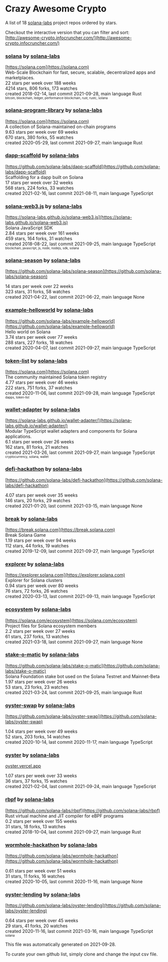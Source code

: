 # Crazy Awesome Crypto
A list of 18 [solana-labs](https://github.com/solana-labs) project repos ordered by stars.  

Checkout the interactive version that you can filter and sort: 
[http://awesome-crypto.infocruncher.com/](http://awesome-crypto.infocruncher.com/)  


### [solana](https://github.com/solana-labs/solana) by [solana-labs](https://github.com/solana-labs)  
[https://solana.com](https://solana.com)  
Web-Scale Blockchain for fast, secure, scalable, decentralized apps and marketplaces.  
22 stars per week over 188 weeks  
4214 stars, 806 forks, 173 watches  
created 2018-02-14, last commit 2021-09-28, main language Rust  
<sub><sup>bitcoin, blockchain, ledger, performance-blockchain, rust, rustc, solana</sup></sub>


### [solana-program-library](https://github.com/solana-labs/solana-program-library) by [solana-labs](https://github.com/solana-labs)  
[https://solana.com](https://solana.com)  
A collection of Solana-maintained on-chain programs  
9.63 stars per week over 69 weeks  
670 stars, 380 forks, 55 watches  
created 2020-05-29, last commit 2021-09-27, main language Rust  


### [dapp-scaffold](https://github.com/solana-labs/dapp-scaffold) by [solana-labs](https://github.com/solana-labs)  
[https://github.com/solana-labs/dapp-scaffold](https://github.com/solana-labs/dapp-scaffold)  
Scaffolding for a dapp built on Solana  
17 stars per week over 32 weeks  
568 stars, 224 forks, 33 watches  
created 2021-02-16, last commit 2021-08-11, main language TypeScript  


### [solana-web3.js](https://github.com/solana-labs/solana-web3.js) by [solana-labs](https://github.com/solana-labs)  
[https://solana-labs.github.io/solana-web3.js](https://solana-labs.github.io/solana-web3.js)  
Solana JavaScript SDK  
2.84 stars per week over 161 weeks  
459 stars, 164 forks, 31 watches  
created 2018-08-22, last commit 2021-09-25, main language TypeScript  
<sub><sup>blockchain, javascript, js, node, nodejs, sdk, solana</sup></sub>


### [solana-season](https://github.com/solana-labs/solana-season) by [solana-labs](https://github.com/solana-labs)  
[https://github.com/solana-labs/solana-season](https://github.com/solana-labs/solana-season)  
  
14 stars per week over 22 weeks  
323 stars, 31 forks, 58 watches  
created 2021-04-22, last commit 2021-06-22, main language None  


### [example-helloworld](https://github.com/solana-labs/example-helloworld) by [solana-labs](https://github.com/solana-labs)  
[https://github.com/solana-labs/example-helloworld](https://github.com/solana-labs/example-helloworld)  
Hello world on Solana  
3.74 stars per week over 77 weeks  
288 stars, 227 forks, 18 watches  
created 2020-04-07, last commit 2021-09-27, main language TypeScript  


### [token-list](https://github.com/solana-labs/token-list) by [solana-labs](https://github.com/solana-labs)  
[https://solana.com](https://solana.com)  
The community maintained Solana token registry  
4.77 stars per week over 46 weeks  
222 stars, 751 forks, 37 watches  
created 2020-11-06, last commit 2021-09-28, main language TypeScript  
<sub><sup>dapps, token-list</sup></sub>


### [wallet-adapter](https://github.com/solana-labs/wallet-adapter) by [solana-labs](https://github.com/solana-labs)  
[https://solana-labs.github.io/wallet-adapter/](https://solana-labs.github.io/wallet-adapter/)  
Modular TypeScript wallet adapters and components for Solana applications.  
6.1 stars per week over 26 weeks  
162 stars, 81 forks, 21 watches  
created 2021-03-26, last commit 2021-09-27, main language TypeScript  
<sub><sup>cryptocurrency, solana, wallet</sup></sub>


### [defi-hackathon](https://github.com/solana-labs/defi-hackathon) by [solana-labs](https://github.com/solana-labs)  
[https://github.com/solana-labs/defi-hackathon](https://github.com/solana-labs/defi-hackathon)  
  
4.07 stars per week over 35 weeks  
146 stars, 20 forks, 29 watches  
created 2021-01-20, last commit 2021-03-15, main language None  


### [break](https://github.com/solana-labs/break) by [solana-labs](https://github.com/solana-labs)  
[https://break.solana.com](https://break.solana.com)  
Break Solana Game  
1.19 stars per week over 94 weeks  
112 stars, 44 forks, 19 watches  
created 2019-12-09, last commit 2021-09-27, main language TypeScript  


### [explorer](https://github.com/solana-labs/explorer) by [solana-labs](https://github.com/solana-labs)  
[https://explorer.solana.com](https://explorer.solana.com)  
Explorer for Solana clusters  
0.94 stars per week over 80 weeks  
76 stars, 72 forks, 26 watches  
created 2020-03-13, last commit 2021-09-13, main language TypeScript  


### [ecosystem](https://github.com/solana-labs/ecosystem) by [solana-labs](https://github.com/solana-labs)  
[https://solana.com/ecosystem](https://solana.com/ecosystem)  
Project files for Solana ecosystem members  
2.2 stars per week over 27 weeks  
61 stars, 237 forks, 13 watches  
created 2021-03-18, last commit 2021-09-27, main language None  


### [stake-o-matic](https://github.com/solana-labs/stake-o-matic) by [solana-labs](https://github.com/solana-labs)  
[https://github.com/solana-labs/stake-o-matic](https://github.com/solana-labs/stake-o-matic)  
Solana Foundation stake bot used on the Solana Testnet and Mainnet-Beta  
1.97 stars per week over 26 weeks  
53 stars, 23 forks, 23 watches  
created 2021-03-24, last commit 2021-09-25, main language Rust  


### [oyster-swap](https://github.com/solana-labs/oyster-swap) by [solana-labs](https://github.com/solana-labs)  
[https://github.com/solana-labs/oyster-swap](https://github.com/solana-labs/oyster-swap)  
  
1.04 stars per week over 49 weeks  
52 stars, 203 forks, 14 watches  
created 2020-10-14, last commit 2020-11-17, main language TypeScript  


### [oyster](https://github.com/solana-labs/oyster) by [solana-labs](https://github.com/solana-labs)  
[oyster.vercel.app](oyster.vercel.app)  
  
1.07 stars per week over 33 weeks  
36 stars, 37 forks, 15 watches  
created 2021-02-04, last commit 2021-09-24, main language TypeScript  


### [rbpf](https://github.com/solana-labs/rbpf) by [solana-labs](https://github.com/solana-labs)  
[https://github.com/solana-labs/rbpf](https://github.com/solana-labs/rbpf)  
Rust virtual machine and JIT compiler for eBPF programs  
0.2 stars per week over 155 weeks  
31 stars, 18 forks, 13 watches  
created 2018-10-04, last commit 2021-09-27, main language Rust  


### [wormhole-hackathon](https://github.com/solana-labs/wormhole-hackathon) by [solana-labs](https://github.com/solana-labs)  
[https://github.com/solana-labs/wormhole-hackathon](https://github.com/solana-labs/wormhole-hackathon)  
  
0.61 stars per week over 51 weeks  
31 stars, 11 forks, 16 watches  
created 2020-10-05, last commit 2020-11-16, main language None  


### [oyster-lending](https://github.com/solana-labs/oyster-lending) by [solana-labs](https://github.com/solana-labs)  
[https://github.com/solana-labs/oyster-lending](https://github.com/solana-labs/oyster-lending)  
  
0.64 stars per week over 45 weeks  
29 stars, 41 forks, 20 watches  
created 2020-11-16, last commit 2021-03-16, main language TypeScript  
<sub><sup>solana</sup></sub>


This file was automatically generated on 2021-09-28.  

To curate your own github list, simply clone and change the input csv file.  